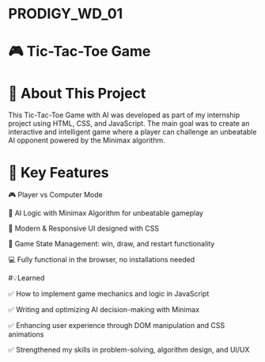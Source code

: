 # PRODIGY_WD_01
# 🎮 Tic-Tac-Toe Game

# 🎯 About This Project

This Tic-Tac-Toe Game with AI was developed as part of my internship project using HTML, CSS, and JavaScript. The main goal was to create an interactive and intelligent game where a player can challenge an unbeatable AI opponent powered by the Minimax algorithm.


# 🧠 Key Features

🎮 Player vs Computer Mode

🤖 AI Logic with Minimax Algorithm for unbeatable gameplay

🎨 Modern & Responsive UI designed with CSS

🔄 Game State Management: win, draw, and restart functionality

💻 Fully functional in the browser, no installations needed


#💡Learned

✅ How to implement game mechanics and logic in JavaScript

✅ Writing and optimizing AI decision-making with Minimax

✅ Enhancing user experience through DOM manipulation and CSS animations

✅ Strengthened my skills in problem-solving, algorithm design, and UI/UX


